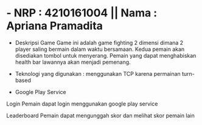 # - NRP : 4210161004 || Nama : Apriana Pramadita

- Deskripsi Game 
Game ini adalah game fighting 2 dimensi  dimana 2 player saling bermain dalam waktu bersamaan. Kedua pemain akan disediakan tombol untuk menyerang. Pemain yang dapat menghabiskan health bar lawannya akan menjadi pemenang.

- Teknologi yang digunakan :
menggunakan TCP karena permainan turn-based

- Google Play Service

Login
Pemain dapat login menggunakan google play service

Leaderboard
Pemain dapat mengunggah skor dan melihat skor pemain lain 
